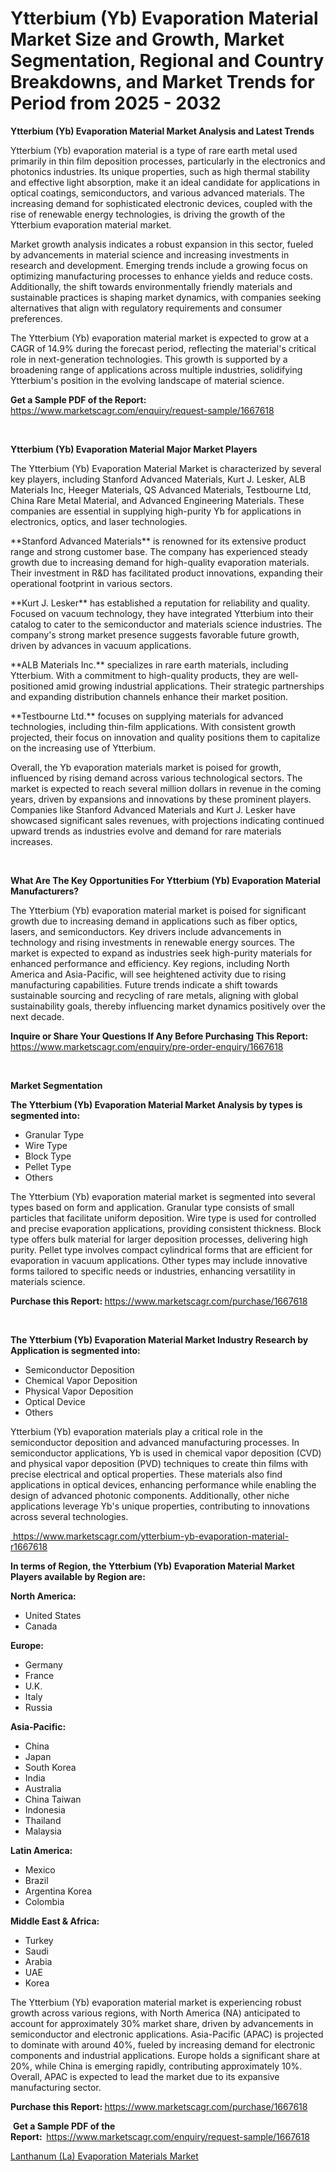 <p><h1>Ytterbium (Yb) Evaporation Material Market Size and Growth, Market Segmentation, Regional and Country Breakdowns, and Market Trends for Period from 2025 -  2032</h1></p><p><strong>Ytterbium (Yb) Evaporation Material Market Analysis and Latest Trends</strong></p>
<p><p>Ytterbium (Yb) evaporation material is a type of rare earth metal used primarily in thin film deposition processes, particularly in the electronics and photonics industries. Its unique properties, such as high thermal stability and effective light absorption, make it an ideal candidate for applications in optical coatings, semiconductors, and various advanced materials. The increasing demand for sophisticated electronic devices, coupled with the rise of renewable energy technologies, is driving the growth of the Ytterbium evaporation material market.</p><p>Market growth analysis indicates a robust expansion in this sector, fueled by advancements in material science and increasing investments in research and development. Emerging trends include a growing focus on optimizing manufacturing processes to enhance yields and reduce costs. Additionally, the shift towards environmentally friendly materials and sustainable practices is shaping market dynamics, with companies seeking alternatives that align with regulatory requirements and consumer preferences.</p><p>The Ytterbium (Yb) evaporation material market is expected to grow at a CAGR of 14.9% during the forecast period, reflecting the material's critical role in next-generation technologies. This growth is supported by a broadening range of applications across multiple industries, solidifying Ytterbium's position in the evolving landscape of material science.</p></p>
<p><strong>Get a Sample PDF of the Report:&nbsp;</strong> <a href="https://www.marketscagr.com/enquiry/request-sample/1667618?utm_campaign=3533&utm_medium=2&utm_source=Github&utm_content=ia&utm_term=02042025&utm_id=ytterbium-yb-evaporation-material">https://www.marketscagr.com/enquiry/request-sample/1667618</a></p>
<p>&nbsp;</p>
<p><strong>Ytterbium (Yb) Evaporation Material Major Market Players</strong></p>
<p><p>The Ytterbium (Yb) Evaporation Material Market is characterized by several key players, including Stanford Advanced Materials, Kurt J. Lesker, ALB Materials Inc, Heeger Materials, QS Advanced Materials, Testbourne Ltd, China Rare Metal Material, and Advanced Engineering Materials. These companies are essential in supplying high-purity Yb for applications in electronics, optics, and laser technologies.</p><p>**Stanford Advanced Materials** is renowned for its extensive product range and strong customer base. The company has experienced steady growth due to increasing demand for high-quality evaporation materials. Their investment in R&D has facilitated product innovations, expanding their operational footprint in various sectors.</p><p>**Kurt J. Lesker** has established a reputation for reliability and quality. Focused on vacuum technology, they have integrated Ytterbium into their catalog to cater to the semiconductor and materials science industries. The company's strong market presence suggests favorable future growth, driven by advances in vacuum applications.</p><p>**ALB Materials Inc.** specializes in rare earth materials, including Ytterbium. With a commitment to high-quality products, they are well-positioned amid growing industrial applications. Their strategic partnerships and expanding distribution channels enhance their market position.</p><p>**Testbourne Ltd.** focuses on supplying materials for advanced technologies, including thin-film applications. With consistent growth projected, their focus on innovation and quality positions them to capitalize on the increasing use of Ytterbium.</p><p>Overall, the Yb evaporation materials market is poised for growth, influenced by rising demand across various technological sectors. The market is expected to reach several million dollars in revenue in the coming years, driven by expansions and innovations by these prominent players. Companies like Stanford Advanced Materials and Kurt J. Lesker have showcased significant sales revenues, with projections indicating continued upward trends as industries evolve and demand for rare materials increases.</p></p>
<p>&nbsp;</p>
<p><strong>What Are The Key Opportunities For Ytterbium (Yb) Evaporation Material Manufacturers?</strong></p>
<p><p>The Ytterbium (Yb) evaporation material market is poised for significant growth due to increasing demand in applications such as fiber optics, lasers, and semiconductors. Key drivers include advancements in technology and rising investments in renewable energy sources. The market is expected to expand as industries seek high-purity materials for enhanced performance and efficiency. Key regions, including North America and Asia-Pacific, will see heightened activity due to rising manufacturing capabilities. Future trends indicate a shift towards sustainable sourcing and recycling of rare metals, aligning with global sustainability goals, thereby influencing market dynamics positively over the next decade.</p></p>
<p><strong>Inquire or Share Your Questions If Any Before Purchasing This Report:</strong> <a href="https://www.marketscagr.com/enquiry/pre-order-enquiry/1667618?utm_campaign=3533&utm_medium=2&utm_source=Github&utm_content=ia&utm_term=02042025&utm_id=ytterbium-yb-evaporation-material">https://www.marketscagr.com/enquiry/pre-order-enquiry/1667618</a></p>
<p>&nbsp;</p>
<p><strong>Market Segmentation</strong></p>
<p><strong>The Ytterbium (Yb) Evaporation Material Market Analysis by types is segmented into:</strong></p>
<p><ul><li>Granular Type</li><li>Wire Type</li><li>Block Type</li><li>Pellet Type</li><li>Others</li></ul></p>
<p><p>The Ytterbium (Yb) evaporation material market is segmented into several types based on form and application. Granular type consists of small particles that facilitate uniform deposition. Wire type is used for controlled and precise evaporation applications, providing consistent thickness. Block type offers bulk material for larger deposition processes, delivering high purity. Pellet type involves compact cylindrical forms that are efficient for evaporation in vacuum applications. Other types may include innovative forms tailored to specific needs or industries, enhancing versatility in materials science.</p></p>
<p><strong>Purchase this Report:&nbsp;</strong><a href="https://www.marketscagr.com/purchase/1667618?utm_campaign=3533&utm_medium=2&utm_source=Github&utm_content=ia&utm_term=02042025&utm_id=ytterbium-yb-evaporation-material">https://www.marketscagr.com/purchase/1667618</a></p>
<p>&nbsp;</p>
<p><strong>The Ytterbium (Yb) Evaporation Material Market Industry Research by Application is segmented into:</strong></p>
<p><ul><li>Semiconductor Deposition</li><li>Chemical Vapor Deposition</li><li>Physical Vapor Deposition</li><li>Optical Device</li><li>Others</li></ul></p>
<p><p>Ytterbium (Yb) evaporation materials play a critical role in the semiconductor deposition and advanced manufacturing processes. In semiconductor applications, Yb is used in chemical vapor deposition (CVD) and physical vapor deposition (PVD) techniques to create thin films with precise electrical and optical properties. These materials also find applications in optical devices, enhancing performance while enabling the design of advanced photonic components. Additionally, other niche applications leverage Yb's unique properties, contributing to innovations across several technologies.</p></p>
<p><a href="https://www.marketscagr.com/ytterbium-yb-evaporation-material-r1667618?utm_campaign=3533&utm_medium=2&utm_source=Github&utm_content=ia&utm_term=02042025&utm_id=ytterbium-yb-evaporation-material">&nbsp;https://www.marketscagr.com/ytterbium-yb-evaporation-material-r1667618</a></p>
<p><strong>In terms of Region, the Ytterbium (Yb) Evaporation Material Market Players available by Region are:</strong></p>
<p>
    <p> <strong> North America: </strong>
        <ul>
            <li>United States</li>
            <li>Canada</li>
        </ul>
        </p> 
    <p> <strong> Europe: </strong>
        <ul>
            <li>Germany</li>
            <li>France</li>
            <li>U.K.</li>
            <li>Italy</li>
            <li>Russia</li>
        </ul>
        </p> 
    <p> <strong> Asia-Pacific: </strong>
        <ul>
            <li>China</li>
            <li>Japan</li>
            <li>South Korea</li>
            <li>India</li>
            <li>Australia</li>
            <li>China Taiwan</li>
            <li>Indonesia</li>
            <li>Thailand</li>
            <li>Malaysia</li>
        </ul>
        </p> 
    <p> <strong> Latin America: </strong>
        <ul>
            <li>Mexico</li>
            <li>Brazil</li>
            <li>Argentina Korea</li>
            <li>Colombia</li>
        </ul>
        </p> 
    <p> <strong> Middle East & Africa: </strong>
        <ul>
            <li>Turkey</li>
            <li>Saudi</li>
            <li>Arabia</li>
            <li>UAE</li>
            <li>Korea</li>
        </ul>
    </p>
    </p>
<p><p>The Ytterbium (Yb) evaporation material market is experiencing robust growth across various regions, with North America (NA) anticipated to account for approximately 30% market share, driven by advancements in semiconductor and electronic applications. Asia-Pacific (APAC) is projected to dominate with around 40%, fueled by increasing demand for electronic components and industrial applications. Europe holds a significant share at 20%, while China is emerging rapidly, contributing approximately 10%. Overall, APAC is expected to lead the market due to its expansive manufacturing sector.</p></p>
<p><strong>Purchase this Report: </strong><a href="https://www.marketscagr.com/purchase/1667618?utm_campaign=3533&utm_medium=2&utm_source=Github&utm_content=ia&utm_term=02042025&utm_id=ytterbium-yb-evaporation-material">https://www.marketscagr.com/purchase/1667618</a></p>
<p>&nbsp;<strong>Get a Sample PDF of the Report:&nbsp;&nbsp;</strong><a href="https://www.marketscagr.com/enquiry/request-sample/1667618?utm_campaign=3533&utm_medium=2&utm_source=Github&utm_content=ia&utm_term=02042025&utm_id=ytterbium-yb-evaporation-material">https://www.marketscagr.com/enquiry/request-sample/1667618</a></p>
<p><strong></strong></p>
<p><p><a href="https://github.com/rigelciara0p/Market-Research-Report-List-1/blob/main/lanthanum-la-evaporation-materials-market.md?utm_campaign=3533&utm_medium=2&utm_source=Github&utm_content=ia&utm_term=02042025&utm_id=ytterbium-yb-evaporation-material">Lanthanum (La) Evaporation Materials Market</a></p></p>